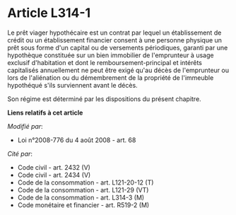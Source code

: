 # Article L314-1

Le prêt viager hypothécaire est un contrat par lequel un établissement de crédit ou un établissement financier consent à une
personne physique un prêt sous forme d'un capital ou de versements périodiques, garanti par une hypothèque constituée sur un
bien immobilier de l'emprunteur à usage exclusif d'habitation et dont le remboursement-principal et intérêts capitalisés
annuellement ne peut être exigé qu'au décès de l'emprunteur ou lors de l'aliénation ou du démembrement de la propriété de
l'immeuble hypothéqué s'ils surviennent avant le décès. 

Son régime est déterminé par les dispositions du présent chapitre.

**Liens relatifs à cet article**

_Modifié par_:

  - Loi n°2008-776 du 4 août 2008 - art. 68

_Cité par_:

  - Code civil - art. 2432 (V)
  - Code civil - art. 2434 (V)
  - Code de la consommation - art. L121-20-12 (T)
  - Code de la consommation - art. L121-29 (VT)
  - Code de la consommation - art. L314-3 (M)
  - Code monétaire et financier - art. R519-2 (M)
